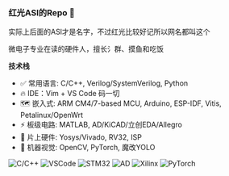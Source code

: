 ### 红光ASl的Repo 🥺

实际上后面的ASl才是名字，不过红光比较好记所以网名都叫这个

微电子专业在读的硬件人，擅长氵群、摸鱼和吃饭

**技术栈**
* ✅ 常用语言: C/C++, Verilog/SystemVerilog, Python 
* 🔥 IDE：Vim + VS Code 码一切 
* 🗺 嵌入式: ARM CM4/7-based MCU, Arduino, ESP-IDF, Vitis, Petalinux/OpenWrt 
* ⚡ 板级电路: MATLAB, AD/KiCAD/立创EDA/Allegro 
* 🚀 片上硬件: Yosys/Vivado, RV32, ISP 
* 🤖 机器视觉: OpenCV, PyTorch, 魔改YOLO 

![C/C++](https://img.shields.io/badge/-C/C++-D6604A?style=plastic&logo=c)
![VSCode](https://img.shields.io/badge/-VS%20Code-007ACC?style=plastic&logo=visual-studio-code)
![STM32](https://img.shields.io/badge/-STM32-03234B?style=for-the-badge&logo=STMicroelectronics)
![AD](https://img.shields.io/badge/-Altium%20Designer-black?style=for-the-badge&logo=Altium%20Designer)
![Xilinx](https://img.shields.io/badge/-Xilinx-E01F27?style=for-the-badge&logo=Xilinx)
![PyTorch](https://img.shields.io/badge/-PyTorch-white?style=flat-square&logo=PyTorch)

